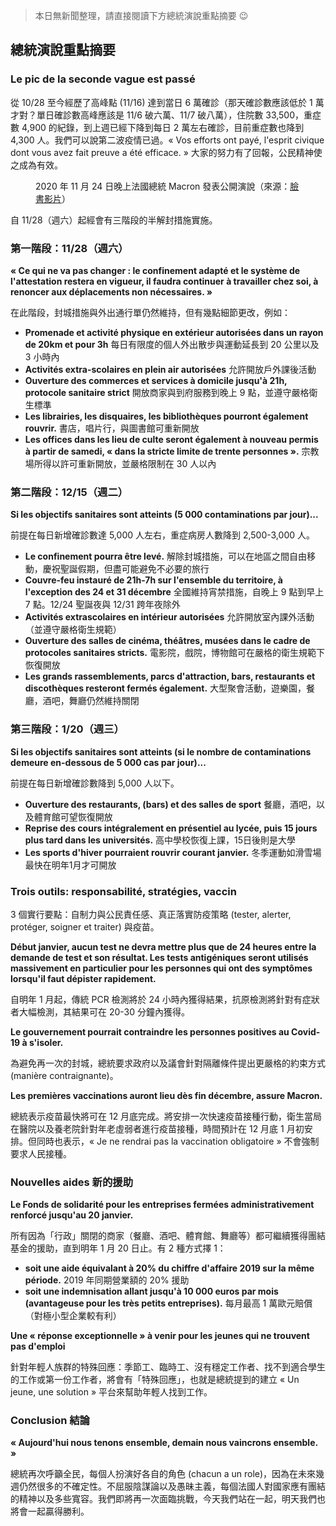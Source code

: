 > 本日無新聞整理，請直接閱讀下方總統演說重點摘要 😉

## 總統演說重點摘要

### Le pic de la seconde vague est passé

從 10/28 至今經歷了高峰點 \(11/16\) 達到當日 6 萬確診（<Fish>那天確診數應該低於 1 萬才對？單日確診數高峰應該是 11/6 破六萬、11/7 破八萬</Fish>），住院數 33,500，重症數 4,900 的紀錄，到上週已經下降到每日 2 萬左右確診，目前重症數也降到 4,300 人。我們可以說第二波疫情已過。« Vos efforts ont payé, l'esprit civique dont vous avez fait preuve a été efficace. » 大家的努力有了回報，公民精神使之成為有效。

<Figure date={date} srcx="a">2020 年 11 月 24 日晚上法國總統 Macron 發表公開演說（來源：<a href="https://www.facebook.com/groups/279746385504501/permalink/2304025953076524/" target="_blank">臉書影片</a>）</Figure>

自 11/28（週六）起經會有三階段的半解封措施實施。

### 第一階段：11/28（週六）

**« Ce qui ne va pas changer : le confinement adapté et le système de l'attestation restera en vigueur, il faudra continuer à travailler chez soi, à renoncer aux déplacements non nécessaires. »**

在此階段，封城措施與外出通行單仍然維持，但有幾點細節更改，例如：

* **Promenade et activité physique en extérieur autorisées dans un rayon de 20km et pour 3h** 每日有限度的個人外出散步與運動延長到 20 公里以及 3 小時內
* **Activités extra-scolaires en plein air autorisées** 允許開放戶外課後活動
* **Ouverture des commerces et services à domicile jusqu'à 21h, protocole sanitaire strict** 開放商家與到府服務到晚上 9 點，並遵守嚴格衛生標準
* **Les librairies, les disquaires, les bibliothèques pourront également rouvrir.** 書店，唱片行，與圖書館可重新開放
* **Les offices dans les lieu de culte seront également à nouveau permis à partir de samedi, « dans la stricte limite de trente personnes ».** 宗教場所得以許可重新開放，並嚴格限制在 30 人以內

### 第二階段：12/15（週二）

**Si les objectifs sanitaires sont atteints \(5 000 contaminations par jour\)...**

前提在每日新增確診數達 5,000 人左右，重症病房人數降到 2,500-3,000 人。

* **Le confinement pourra être levé.** 解除封城措施，可以在地區之間自由移動，慶祝聖誕假期，但盡可能避免不必要的旅行
* **Couvre-feu instauré de 21h-7h sur l'ensemble du territoire, à l'exception des 24 et 31 décembre** 全國維持宵禁措施，自晚上 9 點到早上 7 點。12/24 聖誕夜與 12/31 跨年夜除外
* **Activités extrascolaires en intérieur autorisées** 允許開放室內課外活動（並遵守嚴格衛生規範）
* **Ouverture des salles de cinéma, théâtres, musées dans le cadre de protocoles sanitaires stricts.** 電影院，戲院，博物館可在嚴格的衛生規範下恢復開放
* **Les grands rassemblements, parcs d'attraction, bars, restaurants et discothèques resteront fermés également.** 大型聚會活動，遊樂園，餐廳，酒吧，舞廳仍然維持關閉

### 第三階段：1/20（週三）

**Si les objectifs sanitaires sont atteints \(si le nombre de contaminations demeure en-dessous de 5 000 cas par jour\)...**

前提在每日新增確診數降到 5,000 人以下。

* **Ouverture des restaurants, \(bars\) et des salles de sport** 餐廳，酒吧，以及體育館可望恢復開放
* **Reprise des cours intégralement en présentiel au lycée, puis 15 jours plus tard dans les universités.** 高中學校恢復上課，15日後則是大學
* **Les sports d'hiver pourraient rouvrir courant janvier.** 冬季運動如滑雪場最快在明年1月才可開放

### Trois outils: responsabilité, stratégies, vaccin

3 個實行要點：自制力與公民責任感、真正落實防疫策略 \(tester, alerter, protéger, soigner et traiter\) 與疫苗。

**Début janvier, aucun test ne devra mettre plus que de 24 heures entre la demande de test et son résultat. Les tests antigéniques seront utilisés massivement en particulier pour les personnes qui ont des symptômes lorsqu'il faut dépister rapidement.**

自明年 1 月起，傳統 PCR 檢測將於 24 小時內獲得結果，抗原檢測將針對有症狀者大幅檢測，其結果可在 20-30 分鐘內獲得。

**Le gouvernement pourrait contraindre les personnes positives au Covid-19 à s'isoler.**

為避免再一次的封城，總統要求政府以及議會針對隔離條件提出更嚴格的約束方式 \(manière contraignante\)。

**Les premières vaccinations auront lieu dès fin décembre, assure Macron.**

總統表示疫苗最快將可在 12 月底完成。將安排一次快速疫苗接種行動，衛生當局在醫院以及養老院針對年老虛弱者進行疫苗接種，時間預計在 12 月底 1 月初安排。但同時也表示，« Je ne rendrai pas la vaccination obligatoire » 不會強制要求人民接種。

### Nouvelles aides 新的援助

**Le Fonds de solidarité pour les entreprises fermées administrativement renforcé jusqu'au 20 janvier.**

所有因為「行政」關閉的商家（餐廳、酒吧、體育館、舞廳等）都可繼續獲得團結基金的援助，直到明年 1 月 20 日止。有 2 種方式擇 1：

* **soit une aide équivalant à 20% du chiffre d'affaire 2019 sur la même période.** 2019 年同期營業額的 20% 援助
* **soit une indemnisation allant jusqu'à 10 000 euros par mois \(avantageuse pour les très petits entreprises\).** 每月最高 1 萬歐元賠償（對極小型企業較有利）

**Une « réponse exceptionnelle » à venir pour les jeunes qui ne trouvent pas d'emploi**

針對年輕人族群的特殊回應：季節工、臨時工、沒有穩定工作者、找不到適合學生的工作或第一份工作者，將會有「特殊回應」，也就是總統提到的建立 « Un jeune, une solution » 平台來幫助年輕人找到工作。

### Conclusion 結論

**« Aujourd'hui nous tenons ensemble, demain nous vaincrons ensemble. »**

總統再次呼籲全民，每個人扮演好各自的角色 \(chacun a un role\)，因為在未來幾週仍然很多的不確定性。不屈服陰謀論以及愚昧主義，每個法國人對國家應有團結的精神以及多些寬容。我們即將再一次面臨挑戰，今天我們站在一起，明天我們也將會一起贏得勝利。